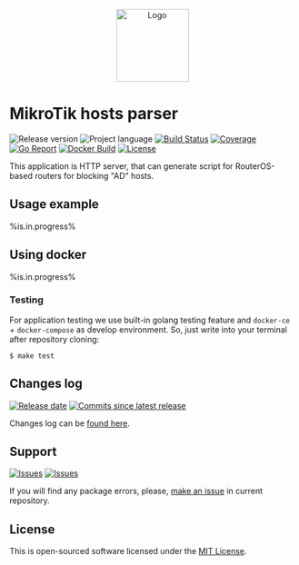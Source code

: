 <p align="center">
  <img src="https://hsto.org/webt/rx/1t/zd/rx1tzde8lrw8gqijqzdayj1gz1g.png" alt="Logo" width="128" />
</p>

# MikroTik hosts parser

![Release version][badge_release_version]
![Project language][badge_language]
[![Build Status][badge_build]][link_build]
[![Coverage][badge_coverage]][link_coverage]
[![Go Report][badge_goreport]][link_goreport]
[![Docker Build][badge_docker_build]][link_docker_hub]
[![License][badge_license]][link_license]

This application is HTTP server, that can generate script for RouterOS-based routers for blocking "AD" hosts.

## Usage example

%is.in.progress%

## Using docker

%is.in.progress%

### Testing

For application testing we use built-in golang testing feature and `docker-ce` + `docker-compose` as develop environment. So, just write into your terminal after repository cloning:

```shell
$ make test
```

## Changes log

[![Release date][badge_release_date]][link_releases]
[![Commits since latest release][badge_commits_since_release]][link_commits]

Changes log can be [found here][link_changes_log].

## Support

[![Issues][badge_issues]][link_issues]
[![Issues][badge_pulls]][link_pulls]

If you will find any package errors, please, [make an issue][link_create_issue] in current repository.

## License

This is open-sourced software licensed under the [MIT License][link_license].

[badge_build]:https://github.com/tarampampam/mikrotik-hosts-parser/workflows/build/badge.svg
[badge_coverage]:https://img.shields.io/codecov/c/github/tarampampam/mikrotik-hosts-parser/master.svg?maxAge=30
[badge_goreport]:https://goreportcard.com/badge/github.com/tarampampam/mikrotik-hosts-parser
[badge_release_version]:https://img.shields.io/github/release/tarampampam/mikrotik-hosts-parser.svg?maxAge=30
[badge_docker_build]:https://img.shields.io/docker/cloud/build/tarampampam/mikrotik-hosts-parser?maxAge=30&label=docker
[badge_language]:https://img.shields.io/badge/language-go_1.13-blue.svg?longCache=true
[badge_license]:https://img.shields.io/github/license/tarampampam/mikrotik-hosts-parser.svg?longCache=true
[badge_release_date]:https://img.shields.io/github/release-date/tarampampam/mikrotik-hosts-parser.svg?maxAge=180
[badge_commits_since_release]:https://img.shields.io/github/commits-since/tarampampam/mikrotik-hosts-parser/latest.svg?maxAge=45
[badge_issues]:https://img.shields.io/github/issues/tarampampam/mikrotik-hosts-parser.svg?maxAge=45
[badge_pulls]:https://img.shields.io/github/issues-pr/tarampampam/mikrotik-hosts-parser.svg?maxAge=45
[link_goreport]:https://goreportcard.com/report/github.com/tarampampam/mikrotik-hosts-parser

[link_coverage]:https://codecov.io/gh/tarampampam/mikrotik-hosts-parser
[link_build]:https://github.com/tarampampam/mikrotik-hosts-parser/actions
[link_docker_hub]:https://hub.docker.com/r/tarampampam/mikrotik-hosts-parser/
[link_license]:https://github.com/tarampampam/mikrotik-hosts-parser/blob/master/LICENSE
[link_releases]:https://github.com/tarampampam/mikrotik-hosts-parser/releases
[link_commits]:https://github.com/tarampampam/mikrotik-hosts-parser/commits
[link_changes_log]:https://github.com/tarampampam/mikrotik-hosts-parser/blob/master/CHANGELOG.md
[link_issues]:https://github.com/tarampampam/mikrotik-hosts-parser/issues
[link_create_issue]:https://github.com/tarampampam/mikrotik-hosts-parser/issues/new/choose
[link_pulls]:https://github.com/tarampampam/mikrotik-hosts-parser/pulls
